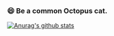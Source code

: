 ### 😄 Be a common Octopus cat.
[![Anurag's github stats](https://github-readme-stats.vercel.app/api?username=tgy-forture)](https://github.com/anuraghazra/github-readme-stats)
<!--
**TGY-forture/TGY-forture** is a ✨ _special_ ✨ repository because its `README.md` (this file) appears on your GitHub profile.

Here are some ideas to get you started:

- 🔭 I’m currently working on ...
- 🌱 I’m currently learning ...
- 👯 I’m looking to collaborate on ...
- 🤔 I’m looking for help with ...
- 💬 Ask me about ...
- 📫 How to reach me: ...
- 😄 Pronouns: ...
- ⚡ Fun fact: ...
-->
